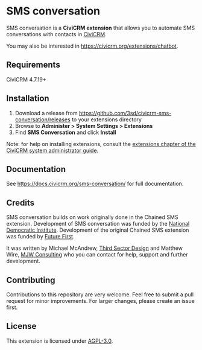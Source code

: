 # SMS conversation

SMS conversation is a **CiviCRM extension** that allows you to automate SMS conversations with contacts in [CiviCRM](https://civicrm.org).

You may also be interested in https://civicrm.org/extensions/chatbot.

## Requirements

CiviCRM 4.7.19+

## Installation

1. Download a release from https://github.com/3sd/civicrm-sms-conversation/releases to your extensions directory
2. Browse to **Administer > System Settings > Extensions**
3. Find **SMS Conversation** and click **Install**

Note: for help on installing extensions, consult the [extensions chapter of the CiviCRM system administrator guide](https://docs.civicrm.org/sysadmin/en/latest/customize/extensions).

## Documentation

See https://docs.civicrm.org/sms-conversation/ for full documentation.

## Credits

SMS conversation builds on work originally done in the Chained SMS extension. Development of SMS conversation was funded by the [National Democratic Institute](https://www.ndi.org/). Development of the original Chained SMS extension was funded by [Future First](http://futurefirst.org.uk/).

It was written by Michael McAndrew, [Third Sector Design](https://thirdsectordesign.org/) and Matthew Wire, [MJW Consulting](https://www.mjwconsult.co.uk/) who you can contact for help, support and further development.

## Contributing

Contributions to this repository are very welcome. Feel free to submit a pull request for minor improvements. For larger changes, please create an issue first.

## License

This extension is licensed under [AGPL-3.0](LICENSE.txt).
